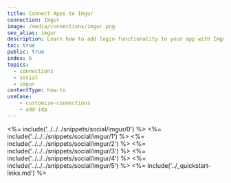 ```yaml
---
title: Connect Apps to Imgur
connection: Imgur
image: /media/connections/imgur.png
seo_alias: imgur
description: Learn how to add login functionality to your app with Imgur. You will need to obtain a Client ID and Client Secret for Imgur.
toc: true
public: true
index: 6
topics:
  - connections
  - social
  - imgur
contentType: how-to
useCase:
    - customize-connections
    - add-idp
---
```

<%= include('../../../snippets/social/imgur/0') %> 
<%= include('../../../snippets/social/imgur/1') %> 
<%= include('../../../snippets/social/imgur/2') %> 
<%= include('../../../snippets/social/imgur/3') %> 
<%= include('../../../snippets/social/imgur/4') %> 
<%= include('../../../snippets/social/imgur/5') %> 
<%= include('../_quickstart-links.md') %>
